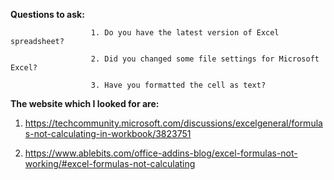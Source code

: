 **Questions to ask:**

                      1. Do you have the latest version of Excel spreadsheet?
                    
                      2. Did you changed some file settings for Microsoft Excel?

                      3. Have you formatted the cell as text?

                


**The website which I looked for are:**

1. https://techcommunity.microsoft.com/discussions/excelgeneral/formulas-not-calculating-in-workbook/3823751
   
2.  https://www.ablebits.com/office-addins-blog/excel-formulas-not-working/#excel-formulas-not-calculating
                    
